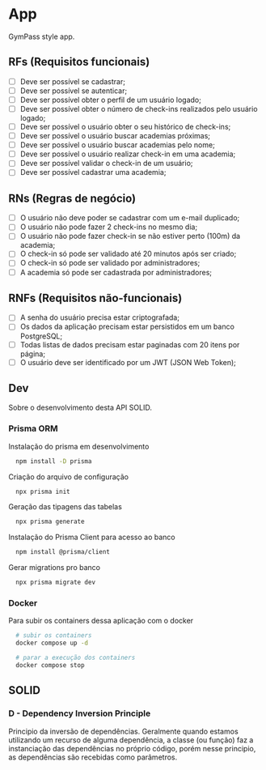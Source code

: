 # App

GymPass style app.

## RFs (Requisitos funcionais)

- [ ] Deve ser possível se cadastrar;
- [ ] Deve ser possível se autenticar;
- [ ] Deve ser possível obter o perfil de um usuário logado;
- [ ] Deve ser possível obter o número de check-ins realizados pelo usuário logado;
- [ ] Deve ser possível o usuário obter o seu histórico de check-ins;
- [ ] Deve ser possível o usuário buscar academias próximas;
- [ ] Deve ser possível o usuário buscar academias pelo nome;
- [ ] Deve ser possível o usuário realizar check-in em uma academia;
- [ ] Deve ser possível validar o check-in de um usuário;
- [ ] Deve ser possível cadastrar uma academia;

## RNs (Regras de negócio)

- [ ] O usuário não deve poder se cadastrar com um e-mail duplicado;
- [ ] O usuário não pode fazer 2 check-ins no mesmo dia;
- [ ] O usuário não pode fazer check-in se não estiver perto (100m) da academia;
- [ ] O check-in só pode ser validado até 20 minutos após ser criado;
- [ ] O check-in só pode ser validado por administradores;
- [ ] A academia só pode ser cadastrada por administradores;

## RNFs (Requisitos não-funcionais)

- [ ] A senha do usuário precisa estar criptografada;
- [ ] Os dados da aplicação precisam estar persistidos em um banco PostgreSQL;
- [ ] Todas listas de dados precisam estar paginadas com 20 itens por página;
- [ ] O usuário deve ser identificado por um JWT (JSON Web Token);

## Dev
Sobre o desenvolvimento desta API SOLID.

### Prisma ORM
Instalação do prisma em desenvolvimento

```bash
  npm install -D prisma
```

Criação do arquivo de configuração
```bash
  npx prisma init
```

Geração das tipagens das tabelas
```bash
  npx prisma generate
```

Instalação do Prisma Client para acesso ao banco
```bash
  npm install @prisma/client
```

Gerar migrations pro banco
```bash
  npx prisma migrate dev
```

### Docker
Para subir os containers dessa aplicação com o docker

```bash
  # subir os containers
  docker compose up -d 

  # parar a execução dos containers
  docker compose stop
```

## SOLID

### D - Dependency Inversion Principle
Principio da inversão de dependências. Geralmente quando estamos utilizando um recurso de alguma dependência, a classe (ou função) faz a instanciação das dependências no próprio código, porém nesse principio, as dependências são recebidas como parâmetros.